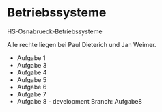 # Betriebssysteme
<p>HS-Osnabrueck-Betriebssysteme</p>
<p>Alle rechte liegen bei Paul Dieterich und Jan Weimer. </p>
<ul>
  <li>Aufgabe 1</li>
  <li>Aufgabe 3</li>
  <li>Aufgabe 4</li>
  <li>Aufgabe 5</li>
  <li>Aufgabe 6</li>
  <li>Aufgabe 7</li>
  <li>Aufgabe 8 - development Branch: Aufgabe8</li>
